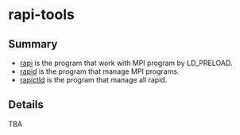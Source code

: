 # rapi-tools
## Summary
* [rapi](./rapi) is the program that work with MPI program by LD_PRELOAD.
* [rapid](./rapid) is the program that manage MPI programs.
* [rapictld](./rapictld) is the program that manage all rapid.

## Details
TBA
